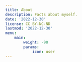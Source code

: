 ```yaml
---
title: About
description: Facts about myself.
date: '2022-12-30'
license: CC BY-NC-ND
lastmod: '2022-12-30'
menu:
    main: 
        weight: -90
        params:
            icon: user
---
```



